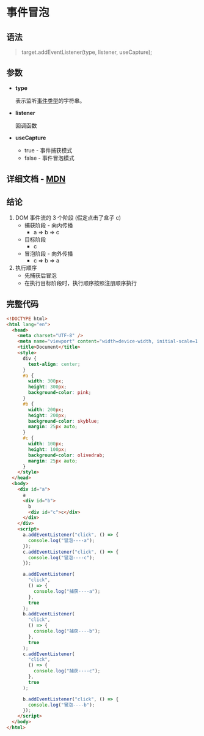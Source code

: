 # 事件冒泡

## 语法

> target.addEventListener(type, listener, useCapture);

## 参数

- **type**

  表示监听[事件类型](https://developer.mozilla.org/zh-CN/docs/Web/Events)的字符串。

- **listener**

  回调函数

- **useCapture**
  - true - 事件捕获模式
  - false - 事件冒泡模式

## 详细文档 - [MDN](https://developer.mozilla.org/zh-CN/docs/Web/API/EventTarget/addEventListener)

## 结论

1. DOM 事件流的 3 个阶段 (假定点击了盒子 c)
   - 捕获阶段 - 向内传播
     - a => b => c
   - 目标阶段
     - c
   - 冒泡阶段 - 向外传播
     - c => b => a
2. 执行顺序
   - 先捕获后冒泡
   - 在执行目标阶段时，执行顺序按照注册顺序执行

## 完整代码

```html
<!DOCTYPE html>
<html lang="en">
  <head>
    <meta charset="UTF-8" />
    <meta name="viewport" content="width=device-width, initial-scale=1.0" />
    <title>Document</title>
    <style>
      div {
        text-align: center;
      }
      #a {
        width: 300px;
        height: 300px;
        background-color: pink;
      }
      #b {
        width: 200px;
        height: 200px;
        background-color: skyblue;
        margin: 25px auto;
      }
      #c {
        width: 100px;
        height: 100px;
        background-color: olivedrab;
        margin: 25px auto;
      }
    </style>
  </head>
  <body>
    <div id="a">
      a
      <div id="b">
        b
        <div id="c">c</div>
      </div>
    </div>
    <script>
      a.addEventListener("click", () => {
        console.log("冒泡----a");
      });
      c.addEventListener("click", () => {
        console.log("冒泡----c");
      });

      a.addEventListener(
        "click",
        () => {
          console.log("捕获----a");
        },
        true
      );
      b.addEventListener(
        "click",
        () => {
          console.log("捕获----b");
        },
        true
      );
      c.addEventListener(
        "click",
        () => {
          console.log("捕获----c");
        },
        true
      );

      b.addEventListener("click", () => {
        console.log("冒泡----b");
      });
    </script>
  </body>
</html>
```
